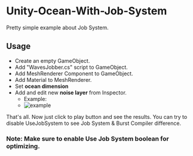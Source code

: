 # Unity-Ocean-With-Job-System
Pretty simple example about Job System.

## Usage
- Create an empty GameObject.
- Add "WavesJobber.cs" script to GameObject.
- Add MeshRenderer Component to GameObject.
- Add Material to MeshRenderer.
- Set **ocean dimension**
- Add and edit new **noise layer** from Inspector. 
  - Example: 
  - ![example](https://user-images.githubusercontent.com/26025564/220772523-0bc32f3c-19f8-4ae9-bba7-ab8365d634c9.png)

That's all.
Now just click to play button and see the results. You can try to disable UseJobSystem to see Job System & Burst Compiler difference.




### Note: Make sure to enable **Use Job System** boolean for optimizing.
